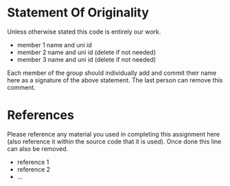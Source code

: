 # Statement Of Originality


Unless otherwise stated this code is entirely our work. 
+ member 1 name and uni id
+ member 2 name and uni id (delete if not needed)
+ member 3 name and uni id (delete if not needed)

Each member of the group should individually add and commit their name here as a signature of the above statement.  The last person can remove this comment. 


# References


Please reference any material you used in completing this assignment here (also reference it within the source code that it is used).   Once done this line can also be removed. 

+ reference 1 
+ reference 2
+ ... 
